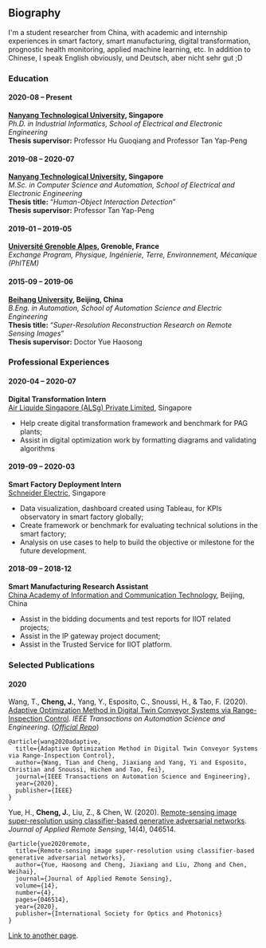 [//]: # (## Curriculum Vitae of Jiaxiang Cheng)
## Biography

I'm a student researcher from China, with academic and internship experiences in smart factory, smart manufacturing, digital transformation, prognostic health monitoring, applied machine learning, etc. In addition to Chinese, I speak English obviously, und Deutsch, aber nicht sehr gut ;D


### **Education**
#### 2020-08 – Present    
**[Nanyang Technological University](https://www.ntu.edu.sg/), Singapore**    
_Ph.D. in Industrial Informatics, School of Electrical and Electronic Engineering_    
**Thesis supervisor:** Professor Hu Guoqiang and Professor Tan Yap-Peng

#### 2019-08 – 2020-07     
**[Nanyang Technological University](https://www.ntu.edu.sg/), Singapore**     
_M.Sc. in Computer Science and Automation, School of Electrical and Electronic Engineering_   
**Thesis title:** “_Human-Object Interaction Detection_”     
**Thesis supervisor:** Professor Tan Yap-Peng

#### 2019-01 – 2019-05	     
**[Université Grenoble Alpes](https://www.univ-grenoble-alpes.fr/), Grenoble, France**    
_Exchange Program, Physique, Ingénierie, Terre, Environnement, Mécanique (PhITEM)_

#### 2015-09 – 2019-06	    
**[Beihang University](https://ev.buaa.edu.cn/), Beijing, China**    
_B.Eng. in Automation, School of Automation Science and Electric Engineering_    
**Thesis title:** “_Super-Resolution Reconstruction Research on Remote Sensing Images_”     
**Thesis supervisor:** Doctor Yue Haosong    

### **Professional Experiences**
#### 2020-04 – 2020-07      
**Digital Transformation Intern**       
[Air Liquide Singapore (ALSg) Private Limited](https://www.airliquide.com/singapore), Singapore        
- Help create digital transformation framework and benchmark for PAG plants;     
- Assist in digital optimization work by formatting diagrams and validating algorithms

#### 2019-09 – 2020-03      
**Smart Factory Deployment Intern**        
[Schneider Electric](https://www.se.com/sg/en/), Singapore
- Data visualization, dashboard created using Tableau, for KPIs observatory in smart factory globally;        
- Create framework or benchmark for evaluating technical solutions in the smart factory;        
- Analysis on use cases to help to build the objective or milestone for the future development.

#### 2018-09 – 2018-12	     
**Smart Manufacturing Research Assistant**		      
[China Academy of Information and Communication Technology](http://www.caict.ac.cn/english/), Beijing, China     
- Assist in the bidding documents and test reports for IIOT related projects; 
- Assist in the IP gateway project document; 
- Assist in the Trusted Service for IIOT platform.

### **Selected Publications**
#### 2020
Wang, T., **Cheng, J.**, Yang, Y., Esposito, C., Snoussi, H., & Tao, F. (2020). [Adaptive Optimization Method in Digital Twin Conveyor Systems via Range-Inspection Control](https://ieeexplore.ieee.org/document/9303438). _IEEE Transactions on Automation Science and Engineering_. (_[Official Repo](https://github.com/jiaxiang-cheng/PyTorch-PDQN-for-Digital-Twin-ACS)_)
```
@article{wang2020adaptive,
  title={Adaptive Optimization Method in Digital Twin Conveyor Systems via Range-Inspection Control},
  author={Wang, Tian and Cheng, Jiaxiang and Yang, Yi and Esposito, Christian and Snoussi, Hichem and Tao, Fei},
  journal={IEEE Transactions on Automation Science and Engineering},
  year={2020},
  publisher={IEEE}
}
```

Yue, H., **Cheng, J.**, Liu, Z., & Chen, W. (2020). [Remote-sensing image super-resolution using classifier-based generative adversarial networks](https://www.spiedigitallibrary.org/journals/journal-of-applied-remote-sensing/volume-14/issue-4/046514/Remote-sensing-image-super-resolution-using-classifier-based-generative-adversarial/10.1117/1.JRS.14.046514.short?SSO=1). _Journal of Applied Remote Sensing_, 14(4), 046514.
```
@article{yue2020remote,
  title={Remote-sensing image super-resolution using classifier-based generative adversarial networks},
  author={Yue, Haosong and Cheng, Jiaxiang and Liu, Zhong and Chen, Weihai},
  journal={Journal of Applied Remote Sensing},
  volume={14},
  number={4},
  pages={046514},
  year={2020},
  publisher={International Society for Optics and Photonics}
}
```

[Link to another page](./another-page.html).
